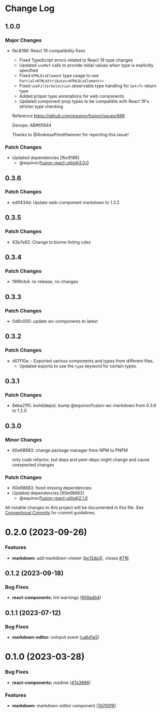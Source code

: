 # Change Log

## 1.0.0

### Major Changes

- fbc8188: React 19 compatibility fixes
  - Fixed TypeScript errors related to React 19 type changes
  - Updated `useRef` calls to provide initial values when type is explicitly specified
  - Fixed `HTMLDivElement` type usage to use `Partial<HTMLAttributes<HTMLDivElement>>`
  - Fixed `useFilterSelection` observable type handling for `Set<T>` return type
  - Added proper type annotations for web components
  - Updated component prop types to be compatible with React 19's stricter type checking

  Reference https://github.com/equinor/fusion/issues/696

  Devops: AB#65644

  Thanks to @AndreasPrestHammer for reporting this issue!

### Patch Changes

- Updated dependencies [fbc8188]
  - @equinor/fusion-react-utils@3.0.0

## 0.3.6

### Patch Changes

- ed0434d: Update web-component markdown to 1.3.2

## 0.3.5

### Patch Changes

- 63b7e92: Change to biome linting rules

## 0.3.4

### Patch Changes

- f989cb4: re-release, no changes

## 0.3.3

### Patch Changes

- 0d6c000: update wc-components to latest

## 0.3.2

### Patch Changes

- d07f10a: - Exported various components and types from different files.
  - Updated exports to use the `type` keyword for certain types.

## 0.3.1

### Patch Changes

- 8eba21f5: build(deps): bump @equinor/fusion-wc-markdown from 0.3.6 to 1.2.0

## 0.3.0

### Minor Changes

- 60e68683: change package manager from NPM to PNPM

  only code refactor, but deps and peer-deps might change and cause unexpected changes

### Patch Changes

- 60e68683: fixed missing dependencies
- Updated dependencies [60e68683]
  - @equinor/fusion-react-utils@2.1.0

All notable changes to this project will be documented in this file.
See [Conventional Commits](https://conventionalcommits.org) for commit guidelines.

# 0.2.0 (2023-09-26)

### Features

- **markdown:** add markdown-viewer ([bc13da3](https://github.com/equinor/fusion-react-components/commit/bc13da3dff9724bf19d9f7a5956e716914b8154a)), closes [#716](https://github.com/equinor/fusion-react-components/issues/716)

## 0.1.2 (2023-09-18)

### Bug Fixes

- **react-components:** lint warnings ([959adb4](https://github.com/equinor/fusion-react-components/commit/959adb4f470016f3873733ad60a9317023d3b5a1))

## 0.1.1 (2023-07-12)

### Bug Fixes

- **markdown-editor:** onInput event ([ca641a5](https://github.com/equinor/fusion-react-components/commit/ca641a5b6ddc62cf1b3a3119cfae9d9e7e50f200))

# 0.1.0 (2023-03-28)

### Bug Fixes

- **react-components:** readme ([47a3886](https://github.com/equinor/fusion-react-components/commit/47a3886cdce49a7a4823a46dfe31e03939d168d5))

### Features

- **markdown:** markdown-editor component ([7d700f8](https://github.com/equinor/fusion-react-components/commit/7d700f8f26b92a27e8c2da451f08591b63bb73e9))
